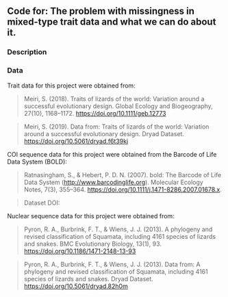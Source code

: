 ## **Code for: The problem with missingness in mixed-type trait data and what we can do about it.**

### **Description**


### **Data**
Trait data for this project were obtained from:

> Meiri, S. (2018). Traits of lizards of the world: Variation around a successful evolutionary design. Global Ecology and Biogeography, 27(10), 1168–1172. https://doi.org/10.1111/geb.12773

> Meiri, S. (2019). Data from: Traits of lizards of the world: Variation around a successful evolutionary design. Dryad Dataset. https://doi.org/10.5061/dryad.f6t39kj

COI sequence data for this project were obtained from the Barcode of Life Data System (BOLD):

> Ratnasingham, S., & Hebert, P. D. N. (2007). bold: The Barcode of Life Data System (http://www.barcodinglife.org). Molecular Ecology Notes, 7(3), 355–364. https://doi.org/10.1111/j.1471-8286.2007.01678.x. 

> Dataset DOI: 

Nuclear sequence data for this project were obtained from:

> Pyron, R. A., Burbrink, F. T., & Wiens, J. J. (2013). A phylogeny and revised classification of Squamata, including 4161 species of lizards and snakes. BMC Evolutionary Biology, 13(1), 93. https://doi.org/10.1186/1471-2148-13-93

> Pyron, R. A., Burbrink, F. T., & Wiens, J. J. (2013). Data from: A phylogeny and revised 	classification of Squamata, including 4161 species of lizards and snakes. Dryad Dataset. 	https://doi.org/10.5061/dryad.82h0m